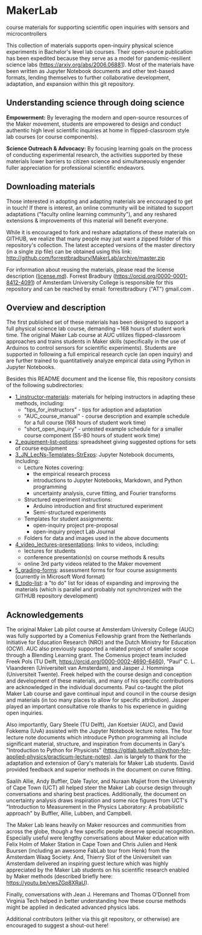 # MakerLab
 course materials for supporting scientific open inquiries with sensors and microcontrollers

This collection of materials supports open-inquiry physical science experiments in Bachelor's level lab courses.  Their open-source publication has been expedited because they serve as a model for pandemic-resilient science labs (https://arxiv.org/abs/2006.06881).  Most of the materials have been written as Jupyter Notebook documents and other text-based formats, lending themselves to further collaborative development, adaptation, and expansion within this git repository.  

## Understanding science through doing science

**Empowerment:** By leveraging the modern and open-source resources of the Maker movement, students are empowered to design and conduct authentic high level scientific inquiries at home in flipped-classroom style lab courses (or course components).  

**Science Outreach & Advocacy:** By focusing learning goals on the process of conducting experimental research, the activities supported by these materials lower barriers to citizen science and simultaneously engender fuller appreciation for professional scientific endeavors.

## Downloading materials

Those interested in adopting and adapting materials are encouraged to get in touch!  If there is interest, an online community will be initiated to support adaptations ("faculty online learning community"), and any reshared extensions & improvements of this material will benefit everyone.

While it is encouraged to fork and reshare adaptations of these materials on GITHUB, we realize that many people may just want a zipped folder of this repository's collection.  The latest accepted versions of the master directory (in a single zip file) can be obtained using this link:    
http://github.com/forrestbradbury/MakerLab/archive/master.zip

For information about reusing the materials, please read the license description ([license.md](license.md)).  Forrest Bradbury (https://orcid.org/0000-0001-8412-4091) of Amsterdam University College is responsible for this repository and can be reached by email:  forrestbradbury ("AT") gmail.com .  

## Overview and description

The first published set of these materials has been designed to support a full physical science lab course, demanding ~168 hours of student work time.  The original Maker Lab course at AUC utilizes flipped-classroom approaches and trains students in Maker skills (specifically in the use of Arduinos to control sensors for scientific experiments).  Students are supported in following a full empirical research cycle (an open inquiry) and are further trained to quantitatively analyze empirical data using Python in Jupyter Notebooks.

Besides this README document and the license file, this repository consists of the following subdirectories:

- [1_instructor-materials](1_instructor-materials):  materials for helping instructors in adapting these methods, including:
  - "tips_for_instructors" - tips for adoption and adaptation
  - "AUC_course_manual" - course description and example schedule for a full course (168 hours of student work time)
  - "short_open_inquiry" - untested example schedule for a smaller course component (55-80 hours of student work time)
- [2_equipment-list-options](2_equipment-list-options):  spreadsheet giving suggested options for sets of course equipment
- [3_JN_LecNs-Templates-StrExps](3_JN_LecNs-Templates-StrExps):  Jupyter Notebook documents, including:
  - Lecture Notes covering:
    - the empirical research process
    - introductions to Jupyter Notebooks, Markdown, and Python programming
    - uncertainty analysis, curve fitting, and Fourier transforms
  - Structured experiment instructions:
    - Arduino introduction and first structured experiment
    - Semi-structured experiments
  - Templates for student assignments:
    - open-inquiry project pre-proposal
    - open-inquiry project Lab Journal
  - Folders for data and images used in the above documents
- [4_video_lectures-presentations](4_video_lectures-presentations):  links to videos, including:
  - lectures for students
  - conference presentation(s) on course methods & results
  - online 3rd party videos related to the Maker movement
- [5_grading-forms](5_grading-forms):  assessment forms for four course assignments (currently in Microsoft Word format)
- [6_todo-list](6_todo-list):  a "to do" list for ideas of expanding and improving the materials (which is parallel and probably not synchronized with the GITHUB repository development)


## Acknowledgements

The original Maker Lab pilot course at Amsterdam University College (AUC) was fully supported by a Comenius Fellowship grant from the Netherlands Initiative for Education Research (NRO) and the Dutch Ministry for Education (OCW).  AUC also previously supported a related project of smaller scope through a Blending Learning grant.  The Comenius project team included Freek Pols (TU Delft, https://orcid.org/0000-0002-4690-6460), "Paul" C. L. Vlaanderen (Universiteit van Amsterdam), and Jasper J. Homminga (Universiteit Twente).  Freek helped with the course design and conception and development of these materials, and many of his specific contributions are acknowledged in the individual documents.  Paul co-taught the pilot Maker Lab course and gave continual input and council in the course design and materials (in too many places to allow for specific attribution).  Jasper played an important consultative role thanks to his experience in guiding open inquiries.

Also importantly, Gary Steele (TU Delft), Jan Koetsier (AUC), and David Fokkema (UvA) assisted with the Jupyter Notebook lecture notes.  The four lecture note documents which introduce Python programming all include significant material, structure, and inspiration from documents in Gary's "Introduction to Python for Physicists" (https://gitlab.tudelft.nl/python-for-applied-physics/practicum-lecture-notes).  Jan is largely to thank for the adaptation and extension of Gary's materials for Maker Lab students.  David provided feedback and superior methods in the document on curve fitting.

Saalih Allie, Andy Buffler, Dale Taylor, and Nuraan Majiet from the University of Cape Town (UCT) all helped steer the Maker Lab course design through conversations and sharing best practices.  Additionally, the document on uncertainty analysis draws inspiration and some nice figures from UCT's "Introduction to Measurement in the Physics Laboratory:  A probabilistic approach" by Buffler, Allie, Lubben, and Campbell.

The Maker Lab leans heavily on Maker resources and communities from across the globe, though a few specific people deserve special recognition.  Especially useful were lengthy conversations about Maker education with Felix Holm of Maker Station in Cape Town and Chris Julien and Henk Buursen (including an awesome FabLab tour from Henk) from the Amsterdam Waag Society.  And, Thierry Slot of the Universiteit van Amsterdam delivered an inspiring guest lecture which was highly appreciated by the Maker Lab students on his scientific research enabled by Maker methods (described briefly here:  https://youtu.be/vwsZGp8XRaU).

Finally, conversations with Jean J. Heremans and Thomas O’Donnell from Virginia Tech helped in better understanding how these course methods might be applied in dedicated advanced physics labs.

Additional contributors (either via this git repository, or otherwise) are encouraged to suggest a shout-out here!
